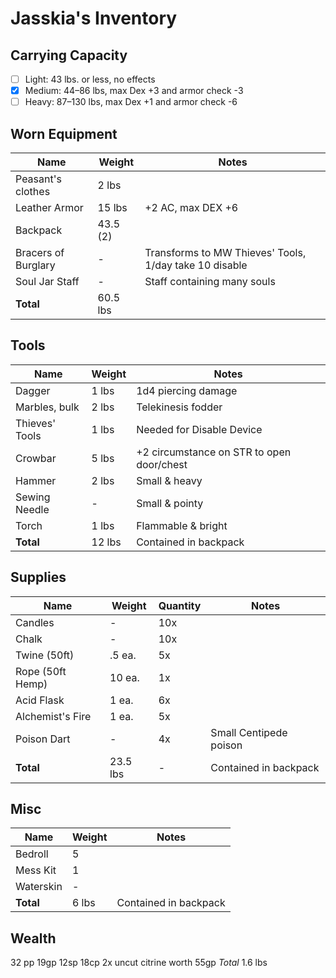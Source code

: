 # Jasskia's Inventory
## Carrying Capacity
 - [ ] Light: 43 lbs. or less, no effects
 - [x] Medium: 44–86 lbs, max Dex +3 and armor check -3
 - [ ] Heavy: 87–130 lbs, max Dex +1 and armor check -6
## Worn Equipment
|	Name						|	Weight	|	Notes	|
|-----------------------|-----------|--------|
|	Peasant's clothes		|	2 lbs 	|
|	Leather Armor			|	15 lbs 	|	+2 AC, max DEX +6
|	Backpack					|	43.5 (2)	|	
|	Bracers of Burglary	|	-			|	Transforms to MW Thieves' Tools, 1/day take 10 disable
|	Soul Jar Staff			|	-			| 	Staff containing many souls
|	**Total**				|	60.5 lbs	|

## Tools
|	Name					|	Weight	|	Notes	|
|--------------------|-----------|--------|
|	Dagger				|	1 lbs 	|	1d4 piercing damage
|	Marbles, bulk		|	2 lbs 	|	Telekinesis fodder
|	Thieves' Tools		|	1 lbs 	|	Needed for Disable Device
|	Crowbar				|	5 lbs 	|	+2 circumstance on STR to open door/chest
|	Hammer				|	2 lbs 	|	Small & heavy
|	Sewing Needle		|	-			|	Small & pointy
|	Torch					|	1 lbs 	|	Flammable & bright 
|	**Total**			|	12 lbs	|	Contained in backpack

## Supplies
|	Name					|	Weight	|	Quantity	|	Notes	|
|--------------------|-----------|-----------|--------|
|	Candles				|	-			|	10x		|
|	Chalk					|	-			|	10x		|
|	Twine (50ft)		|	.5 ea.	|	5x			|
|	Rope (50ft Hemp)	|	10 ea.	|	1x			|	
|	Acid Flask			|	1 ea.		|	6x			|
|	Alchemist's Fire	|	1 ea.		|	5x			|
|	Poison Dart			|	-			|	4x			|	Small Centipede poison
|	**Total**			|	23.5 lbs	|	-			|	Contained in backpack

## Misc
|	Name			|	Weight	|	Notes	|
|--------------|-----------|--------|
|	Bedroll		|	5			|
|	Mess Kit		|	1			|
|	Waterskin	|	-			|
|	**Total**	|	6 lbs		| Contained in backpack

## Wealth
32 pp 19gp 12sp 18cp
2x uncut citrine worth 55gp
*Total* 1.6 lbs
